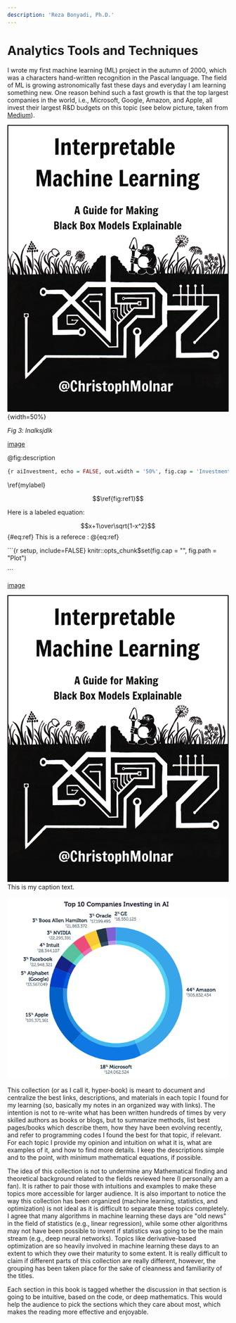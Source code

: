 ```yaml
---
description: 'Reza Bonyadi, Ph.D.'
---
```


# Analytics Tools and Techniques

I wrote my first machine learning \(ML\) project in the autumn of 2000, which was a characters hand-written recognition in the Pascal language. The field of ML is growing astronomically fast these days and everyday I am learning something new. One reason behind such a fast growth is that the top largest companies in the world, i.e., Microsoft, Google, Amazon, and Apple, all invest their largest R&D budgets on this topic \(see below picture, taken from [Medium](https://medium.com/@paysa/artificial-intelligence-ai-tech-talent-race-is-booming-d3e15bde3ba0)\).

![title\_page](.gitbook/assets/title_page.jpg){width=50%}

_Fig 3: lnalksjdlk_ $$\label{fig:ref1}$$

[image](./#title_page)

@fig:description

```r
{r aiInvestment, echo = FALSE, out.width = '50%', fig.cap = 'Investment from different tech companies on AI.'} knitr::include_graphics('images/investment_ai.png')
```

\ref{mylabel}

$$\ref{fig:ref1}$$

Here is a labeled equation:

$$x+1\over\sqrt{1-x^2}$$ {\#eq:ref} This is a referece : @{eq:ref}

\`\`\`{r setup, include=FALSE} knitr::opts\_chunk$set\(fig.cap = "", fig.path = "Plot"\)

\`\`\`

[image](./)

![my alt text](.gitbook/assets/title_page.jpg)This is my caption text.

![Figure11 \label{mylabel}](.gitbook/assets/image%20%288%29.png)

This collection \(or as I call it, hyper-book\) is meant to document and centralize the best links, descriptions, and materials in each topic I found for my learning \(so, basically my notes in an organized way with links\). The intention is not to re-write what has been written hundreds of times by very skilled authors as books or blogs, but to summarize methods, list best pages/books which describe them, how they have been evolving recently, and refer to programming codes I found the best for that topic, if relevant. For each topic I provide my opinion and intuition on what it is, what are examples of it, and how to find more details. I keep the descriptions simple and to the point, with minimum mathematical equations, if possible.

The idea of this collection is not to undermine any Mathematical finding and theoretical background related to the fields reviewed here \(I personally am a fan\). It is rather to pair those with intuitions and examples to make these topics more accessible for larger audience. It is also important to notice the way this collection has been organized \(machine learning, statistics, and optimization\) is not ideal as it is difficult to separate these topics completely. I agree that many algorithms in machine learning these days are "old news" in the field of statistics \(e.g., linear regression\), while some other algorithms may not have been possible to invent if statistics was going to be the main stream \(e.g., deep neural networks\). Topics like derivative-based optimization are so heavily involved in machine learning these days to an extent to which they owe their maturity to some extent. It is really difficult to claim if different parts of this collection are really different, however, the grouping has been taken place for the sake of cleanness and familiarity of the titles.

Each section in this book is tagged whether the discussion in that section is going to be intuitive, based on the code, or deep mathematics. This would help the audience to pick the sections which they care about most, which makes the reading more effective and enjoyable.

